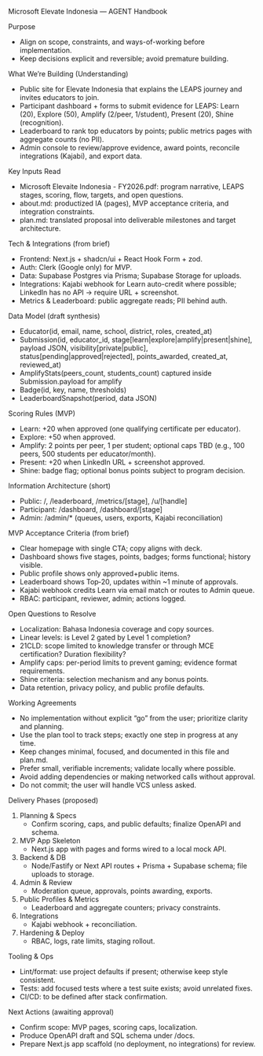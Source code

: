 Microsoft Elevate Indonesia — AGENT Handbook

Purpose
- Align on scope, constraints, and ways-of-working before implementation.
- Keep decisions explicit and reversible; avoid premature building.

What We’re Building (Understanding)
- Public site for Elevate Indonesia that explains the LEAPS journey and invites educators to join.
- Participant dashboard + forms to submit evidence for LEAPS: Learn (20), Explore (50), Amplify (2/peer, 1/student), Present (20), Shine (recognition).
- Leaderboard to rank top educators by points; public metrics pages with aggregate counts (no PII).
- Admin console to review/approve evidence, award points, reconcile integrations (Kajabi), and export data.

Key Inputs Read
- Microsoft Elevaite Indonesia - FY2026.pdf: program narrative, LEAPS stages, scoring, flow, targets, and open questions.
- about.md: productized IA (pages), MVP acceptance criteria, and integration constraints.
- plan.md: translated proposal into deliverable milestones and target architecture.

Tech & Integrations (from brief)
- Frontend: Next.js + shadcn/ui + React Hook Form + zod.
- Auth: Clerk (Google only) for MVP.
- Data: Supabase Postgres via Prisma; Supabase Storage for uploads.
- Integrations: Kajabi webhook for Learn auto-credit where possible; LinkedIn has no API → require URL + screenshot.
- Metrics & Leaderboard: public aggregate reads; PII behind auth.

Data Model (draft synthesis)
- Educator(id, email, name, school, district, roles, created_at)
- Submission(id, educator_id, stage[learn|explore|amplify|present|shine], payload JSON, visibility[private|public], status[pending|approved|rejected], points_awarded, created_at, reviewed_at)
- AmplifyStats(peers_count, students_count) captured inside Submission.payload for amplify
- Badge(id, key, name, thresholds)
- LeaderboardSnapshot(period, data JSON)

Scoring Rules (MVP)
- Learn: +20 when approved (one qualifying certificate per educator).
- Explore: +50 when approved.
- Amplify: 2 points per peer, 1 per student; optional caps TBD (e.g., 100 peers, 500 students per educator/month).
- Present: +20 when LinkedIn URL + screenshot approved.
- Shine: badge flag; optional bonus points subject to program decision.

Information Architecture (short)
- Public: /, /leaderboard, /metrics/[stage], /u/[handle]
- Participant: /dashboard, /dashboard/[stage]
- Admin: /admin/* (queues, users, exports, Kajabi reconciliation)

MVP Acceptance Criteria (from brief)
- Clear homepage with single CTA; copy aligns with deck.
- Dashboard shows five stages, points, badges; forms functional; history visible.
- Public profile shows only approved+public items.
- Leaderboard shows Top‑20, updates within ~1 minute of approvals.
- Kajabi webhook credits Learn via email match or routes to Admin queue.
- RBAC: participant, reviewer, admin; actions logged.

Open Questions to Resolve
- Localization: Bahasa Indonesia coverage and copy sources.
- Linear levels: is Level 2 gated by Level 1 completion?
- 21CLD: scope limited to knowledge transfer or through MCE certification? Duration flexibility?
- Amplify caps: per-period limits to prevent gaming; evidence format requirements.
- Shine criteria: selection mechanism and any bonus points.
- Data retention, privacy policy, and public profile defaults.

Working Agreements
- No implementation without explicit “go” from the user; prioritize clarity and planning.
- Use the plan tool to track steps; exactly one step in progress at any time.
- Keep changes minimal, focused, and documented in this file and plan.md.
- Prefer small, verifiable increments; validate locally where possible.
- Avoid adding dependencies or making networked calls without approval.
- Do not commit; the user will handle VCS unless asked.

Delivery Phases (proposed)
1) Planning & Specs
   - Confirm scoring, caps, and public defaults; finalize OpenAPI and schema.
2) MVP App Skeleton
   - Next.js app with pages and forms wired to a local mock API.
3) Backend & DB
   - Node/Fastify or Next API routes + Prisma + Supabase schema; file uploads to storage.
4) Admin & Review
   - Moderation queue, approvals, points awarding, exports.
5) Public Profiles & Metrics
   - Leaderboard and aggregate counters; privacy constraints.
6) Integrations
   - Kajabi webhook + reconciliation.
7) Hardening & Deploy
   - RBAC, logs, rate limits, staging rollout.

Tooling & Ops
- Lint/format: use project defaults if present; otherwise keep style consistent.
- Tests: add focused tests where a test suite exists; avoid unrelated fixes.
- CI/CD: to be defined after stack confirmation.

Next Actions (awaiting approval)
- Confirm scope: MVP pages, scoring caps, localization.
- Produce OpenAPI draft and SQL schema under /docs.
- Prepare Next.js app scaffold (no deployment, no integrations) for review.
